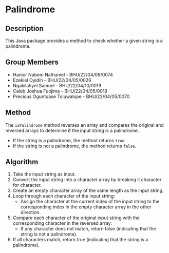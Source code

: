 <h1>Palindrome</h1>

<h2>Description</h2>
<p>This Java package provides a method to check whether a given string is a palindrome.</p>

<h2>Group Members</h2>
<ul>
  <li>Hanior Nabem Nathaniel - BHU/22/04/09/0074</li>
  <li>Ezekiel Oyidih - BHU/22/04/05/0026</li>
  <li>Ngakilahyel Samuel - BHU/22/04/10/0019</li>
  <li>Caleb Joshua Fuojima - BHU/22/04/05/0018</li>
  <li>Precious Oguntuase Toluwalope - BHU/22/04/05/0070</li>
</ul>

<h2>Method</h2>
<p>The <code>isPalindrome</code> method reverses an array and compares the original and reversed arrays to determine if the input string is a palindrome.</p>
<ul>
  <li>If the string is a palindrome, the method returns <code>true</code>.</li>
  <li>If the string is not a palindrome, the method returns <code>false</code>.</li>
</ul>

<h2>Algorithm</h2>
<ol>
  <li>Take the input string as input.</li>
  <li>Convert the input string into a character array by breaking it character for character.</li>
  <li>Create an empty character array of the same length as the input string.</li>
  <li>Loop through each character of the input string:
    <ul>
      <li>Assign the character at the current index of the input string to the corresponding index in the empty character array in the other direction.</li>
    </ul>
  </li>
  <li>Compare each character of the original input string with the corresponding character in the reversed array:
    <ul>
      <li>If any character does not match, return false (indicating that the string is not a palindrome).</li>
    </ul>
  </li>
  <li>If all characters match, return true (indicating that the string is a palindrome).</li>
</ol>


